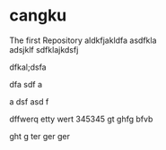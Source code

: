 cangku
======

The first Repository 
aldkfjakldfa 
asdfkla\
 adsjklf
 sdfklajkdsfj
 
 
 dfkal;dsfa
 
 
 dfa
 sdf
 a
 
 a
 dsf
 asd
 f
 
 dffwerq
 etty
 wert
 345345
 gt
 ghfg
 bfvb
 
 ght
 g
 ter
 ger
 ger
 
